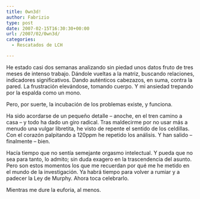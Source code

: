 ```yaml
---
title: 0wn3d!
author: Fabrizio
type: post
date: 2007-02-15T16:30:30+00:00
url: /2007/02/0wn3d/
categories:
  - Rescatados de LCH

---
```

He estado casi dos semanas analizando sin piedad unos datos fruto de tres meses de intenso trabajo. Dándole vueltas a la matriz, buscando relaciones, indicadores significativos. Dando auténticos cabezazos, en suma, contra la pared. La frustración elevándose, tomando cuerpo. Y mi ansiedad trepando por la espalda como un mono.

Pero, por suerte, la incubación de los problemas existe, y funciona. 

Ha sido acordarse de un pequeño detalle &#8211; anoche, en el tren camino a casa &#8211; y todo ha dado un giro radical. Tras maldecirme por no usar más a menudo una vulgar libretita, he visto de repente el sentido de los celdillas. Con el corazón palpitando a 120ppm he repetido los análisis. Y han salido &#8211; finalmente &#8211; bien. 

Hacía tiempo que no sentía semejante orgasmo intelectual. Y pueda que no sea para tanto, lo admito; sin duda exagero en la trascendencia del asunto. Pero son estos momentos los que me recuerdan por qué me he metido en el mundo de la investigación. Ya habrá tiempo para volver a rumiar y a padecer la Ley de Murphy. Ahora toca celebrarlo.

Mientras me dure la euforia, al menos.
